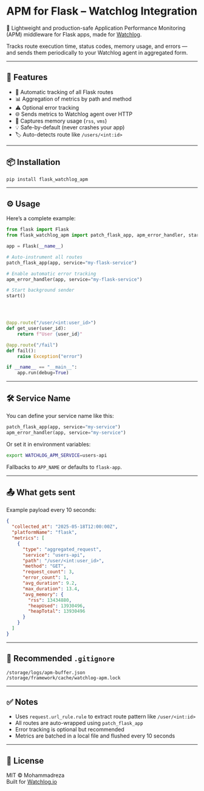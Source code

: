 # APM for Flask – Watchlog Integration

🎯 Lightweight and production-safe Application Performance Monitoring (APM) middleware for Flask apps, made for [Watchlog](https://watchlog.io).

Tracks route execution time, status codes, memory usage, and errors — and sends them periodically to your Watchlog agent in aggregated form.

---

## 🚀 Features

- 🔧 Automatic tracking of all Flask routes
- 📊 Aggregation of metrics by path and method
- ⚠️ Optional error tracking
- 🌐 Sends metrics to Watchlog agent over HTTP
- 🧠 Captures memory usage (`rss`, `vms`)
- 💡 Safe-by-default (never crashes your app)
- 🏷️ Auto-detects route like `/users/<int:id>`

---

## 📦 Installation

```bash
pip install flask_watchlog_apm
```

---

## ⚙️ Usage

Here’s a complete example:

```python
from flask import Flask
from flask_watchlog_apm import patch_flask_app, apm_error_handler, start

app = Flask(__name__)

# Auto-instrument all routes
patch_flask_app(app, service="my-flask-service")

# Enable automatic error tracking
apm_error_handler(app, service="my-flask-service")

# Start background sender
start()




@app.route("/user/<int:user_id>")
def get_user(user_id):
    return f"User {user_id}"

@app.route("/fail")
def fail():
    raise Exception("error")

if __name__ == "__main__":
    app.run(debug=True)
```

---

## 🛠️ Service Name

You can define your service name like this:

```python
patch_flask_app(app, service="my-service")
apm_error_handler(app, service="my-service")
```

Or set it in environment variables:

```bash
export WATCHLOG_APM_SERVICE=users-api
```

Fallbacks to `APP_NAME` or defaults to `flask-app`.

---

## 📤 What gets sent

Example payload every 10 seconds:

```json
{
  "collected_at": "2025-05-18T12:00:00Z",
  "platformName": "flask",
  "metrics": [
    {
      "type": "aggregated_request",
      "service": "users-api",
      "path": "/user/<int:user_id>",
      "method": "GET",
      "request_count": 3,
      "error_count": 1,
      "avg_duration": 9.2,
      "max_duration": 13.4,
      "avg_memory": {
        "rss": 13434880,
        "heapUsed": 13930496,
        "heapTotal": 13930496
      }
    }
  ]
}
```

---

## 📁 Recommended `.gitignore`

```gitignore
/storage/logs/apm-buffer.json
/storage/framework/cache/watchlog-apm.lock
```

---

## ✅ Notes

- Uses `request.url_rule.rule` to extract route pattern like `/user/<int:id>`
- All routes are auto-wrapped using `patch_flask_app`
- Error tracking is optional but recommended
- Metrics are batched in a local file and flushed every 10 seconds

---

## 📝 License

MIT © Mohammadreza  
Built for [Watchlog.io](https://watchlog.io)


